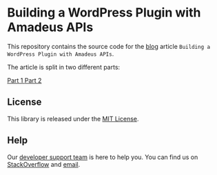 # Building a WordPress Plugin with Amadeus APIs

This repository contains the source code for the [blog](https://developers.amadeus.com/blog) article `Building a WordPress Plugin with Amadeus APIs`.

The article is split in two different parts:

[Part 1 ](https://developers.amadeus.com/blog/build-wordpress-plugin-amadeus-api)
[Part 2 ](https://developers.amadeus.com/blog/build-wordpress-plugin-amadeus-api-part-2)


## License

This library is released under the [MIT License](LICENSE).

## Help

Our [developer support team](https://developers.amadeus.com/support) is here to help you. You can find us on
[StackOverflow](https://stackoverflow.com/questions/tagged/amadeus) and
[email](mailto:developers@amadeus.com).



